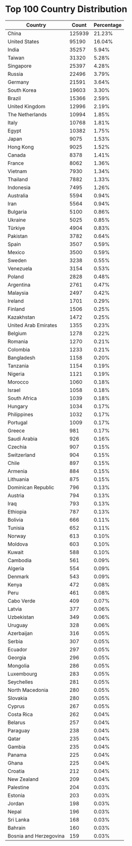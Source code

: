# Top 100 Country Distribution
| Country | Count | Percentage |
|----|----|----|
| China | 125939 | 21.23% |
| United States | 95190 | 16.04% |
| India | 35257 | 5.94% |
| Taiwan | 31320 | 5.28% |
| Singapore | 25397 | 4.28% |
| Russia | 22496 | 3.79% |
| Germany | 21591 | 3.64% |
| South Korea | 19603 | 3.30% |
| Brazil | 15366 | 2.59% |
| United Kingdom | 12996 | 2.19% |
| The Netherlands | 10994 | 1.85% |
| Italy | 10768 | 1.81% |
| Egypt | 10382 | 1.75% |
| Japan | 9075 | 1.53% |
| Hong Kong | 9025 | 1.52% |
| Canada | 8378 | 1.41% |
| France | 8062 | 1.36% |
| Vietnam | 7930 | 1.34% |
| Thailand | 7882 | 1.33% |
| Indonesia | 7495 | 1.26% |
| Australia | 5594 | 0.94% |
| Iran | 5564 | 0.94% |
| Bulgaria | 5100 | 0.86% |
| Ukraine | 5025 | 0.85% |
| Türkiye | 4904 | 0.83% |
| Pakistan | 3782 | 0.64% |
| Spain | 3507 | 0.59% |
| Mexico | 3500 | 0.59% |
| Sweden | 3238 | 0.55% |
| Venezuela | 3154 | 0.53% |
| Poland | 2828 | 0.48% |
| Argentina | 2761 | 0.47% |
| Malaysia | 2497 | 0.42% |
| Ireland | 1701 | 0.29% |
| Finland | 1506 | 0.25% |
| Kazakhstan | 1472 | 0.25% |
| United Arab Emirates | 1355 | 0.23% |
| Belgium | 1278 | 0.22% |
| Romania | 1270 | 0.21% |
| Colombia | 1233 | 0.21% |
| Bangladesh | 1158 | 0.20% |
| Tanzania | 1154 | 0.19% |
| Nigeria | 1121 | 0.19% |
| Morocco | 1060 | 0.18% |
| Israel | 1058 | 0.18% |
| South Africa | 1039 | 0.18% |
| Hungary | 1034 | 0.17% |
| Philippines | 1032 | 0.17% |
| Portugal | 1009 | 0.17% |
| Greece | 981 | 0.17% |
| Saudi Arabia | 926 | 0.16% |
| Czechia | 907 | 0.15% |
| Switzerland | 904 | 0.15% |
| Chile | 897 | 0.15% |
| Armenia | 884 | 0.15% |
| Lithuania | 875 | 0.15% |
| Dominican Republic | 796 | 0.13% |
| Austria | 794 | 0.13% |
| Iraq | 793 | 0.13% |
| Ethiopia | 787 | 0.13% |
| Bolivia | 666 | 0.11% |
| Tunisia | 652 | 0.11% |
| Norway | 613 | 0.10% |
| Moldova | 603 | 0.10% |
| Kuwait | 588 | 0.10% |
| Cambodia | 561 | 0.09% |
| Algeria | 554 | 0.09% |
| Denmark | 543 | 0.09% |
| Kenya | 472 | 0.08% |
| Peru | 461 | 0.08% |
| Cabo Verde | 409 | 0.07% |
| Latvia | 377 | 0.06% |
| Uzbekistan | 349 | 0.06% |
| Uruguay | 328 | 0.06% |
| Azerbaijan | 316 | 0.05% |
| Serbia | 307 | 0.05% |
| Ecuador | 297 | 0.05% |
| Georgia | 296 | 0.05% |
| Mongolia | 286 | 0.05% |
| Luxembourg | 283 | 0.05% |
| Seychelles | 281 | 0.05% |
| North Macedonia | 280 | 0.05% |
| Slovakia | 280 | 0.05% |
| Cyprus | 267 | 0.05% |
| Costa Rica | 262 | 0.04% |
| Belarus | 257 | 0.04% |
| Paraguay | 238 | 0.04% |
| Qatar | 235 | 0.04% |
| Gambia | 235 | 0.04% |
| Panama | 225 | 0.04% |
| Ghana | 225 | 0.04% |
| Croatia | 212 | 0.04% |
| New Zealand | 209 | 0.04% |
| Palestine | 204 | 0.03% |
| Estonia | 203 | 0.03% |
| Jordan | 198 | 0.03% |
| Nepal | 196 | 0.03% |
| Sri Lanka | 168 | 0.03% |
| Bahrain | 160 | 0.03% |
| Bosnia and Herzegovina | 159 | 0.03% |
